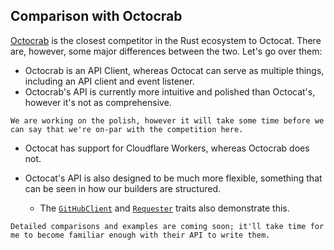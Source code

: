 ## Comparison with Octocrab


[Octocrab](https://github.com/XAMPPRocky/octocrab) is the closest competitor in the Rust ecosystem to Octocat. There are, however, some major differences between the two. Let's go over them:

* Octocrab is an API Client, whereas Octocat can serve as multiple things, including an API client and event listener. 
* Octocrab's API is currently more intuitive and polished than Octocat's, however it's not as comprehensive.

```admonish info
We are working on the polish, however it will take some time before we can say that we're on-par with the competition here.
```

* Octocat has support for Cloudflare Workers, whereas Octocrab does not.

* Octocat's API is also designed to be much more flexible, something that can be seen in how our builders are structured. 
    * The [`GitHubClient`](https://octocat-rs.github.io/octocat-rs/octocat_rs/github/client/trait.GitHubClient.html) and [`Requester`](https://octocat-rs.github.io/octocat-rs/github_rest/trait.Requester.html) traits also demonstrate this.

```admonish todo 
Detailed comparisons and examples are coming soon; it'll take time for me to become familiar enough with their API to write them.
```
